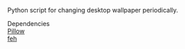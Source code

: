 Python script for changing desktop wallpaper periodically.<br>

Dependencies<br>
[Pillow](https://pypi.org/project/Pillow/)<br>
[feh](https://feh.finalrewind.org/)

